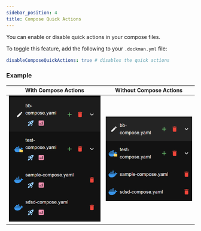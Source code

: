 ```yaml
---
sidebar_position: 4
title: Compose Quick Actions
---
```


You can enable or disable quick actions in your compose files.

To toggle this feature, add the following to your `.dockman.yml` file:

```yaml title=".dockman.yml"
disableComposeQuickActions: true # disables the quick actions
```

### Example

| With Compose Actions                          | Without Compose Actions                                           |
|-----------------------------------------------|-------------------------------------------------------------------|
| ![quick-actions.png](./img/quick-actions.png) | ![without-compose-actions.png](./img/without-compose-actions.png) |
